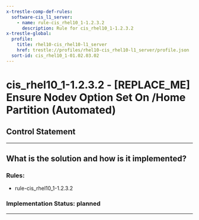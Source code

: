 ```yaml
---
x-trestle-comp-def-rules:
  software-cis_l1_server:
    - name: rule-cis_rhel10_1-1.2.3.2
      description: Rule for cis_rhel10_1-1.2.3.2
x-trestle-global:
  profile:
    title: rhel10-cis_rhel10-l1_server
    href: trestle://profiles/rhel10-cis_rhel10-l1_server/profile.json
  sort-id: cis_rhel10_1-01.02.03.02
---
```


# cis_rhel10_1-1.2.3.2 - \[REPLACE_ME\] Ensure Nodev Option Set On /Home Partition (Automated)

## Control Statement

______________________________________________________________________

## What is the solution and how is it implemented?

<!-- For implementation status enter one of: implemented, partial, planned, alternative, not-applicable -->

<!-- Note that the list of rules under ### Rules: is read-only and changes will not be captured after assembly to JSON -->

<!-- Add control implementation description here for control: cis_rhel10_1-1.2.3.2 -->

### Rules:

  - rule-cis_rhel10_1-1.2.3.2

### Implementation Status: planned

______________________________________________________________________
